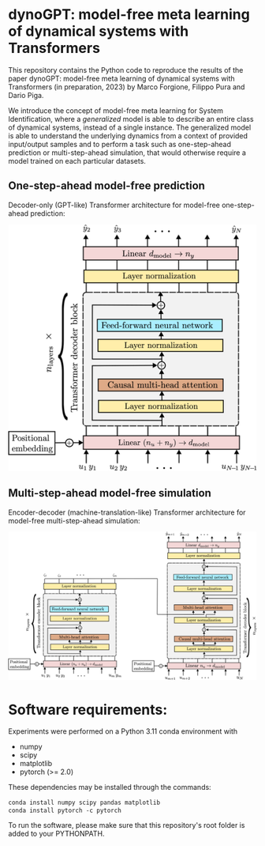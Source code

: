 # dynoGPT: model-free meta learning of dynamical systems with Transformers

This repository contains the Python code to reproduce the results of the paper dynoGPT: model-free meta learning of dynamical systems with Transformers (in preparation, 2023)
by Marco Forgione, Filippo Pura and Dario Piga.


We introduce the concept of model-free meta learning for System Identification, where a *generalized* model is able to describe an entire class of dynamical systems,
instead of a single instance. The generalized model is able to understand the underlying dynamics from a context of provided input/output samples and to 
perform a task such as one-step-ahead prediction or multi-step-ahead simulation, that would otherwise require a model trained on each particular datasets.


## One-step-ahead model-free prediction

Decoder-only (GPT-like) Transformer architecture for model-free one-step-ahead prediction: 

<!-- ![GPT-like model-free prediction](fig/decoder_architecture.png "Generalized one-step-ahead predictor") -->
<img src="fig/decoder_architecture.png"  width="600">

## Multi-step-ahead model-free simulation

Encoder-decoder (machine-translation-like) Transformer architecture for model-free multi-step-ahead simulation:

<!-- ![machine-translation-like model-free simulation](fig/encoder_decoder_architecture.png "Generalized multi-step-ahead simulation") -->
<img src="fig/encoder_decoder_architecture.png"  width="1400">

# Software requirements:
Experiments were performed on a Python 3.11 conda environment with

 * numpy
 * scipy
 * matplotlib
 * pytorch (>= 2.0)
 
These dependencies may be installed through the commands:

```
conda install numpy scipy pandas matplotlib
conda install pytorch -c pytorch
```

To run the software, please make sure that this repository's root folder is added to 
your PYTHONPATH.

<!--

# Citing

If you find this project useful, we encourage you to:

* Star this repository :star: 



* Cite the [paper](https://arxiv.org/abs/2206.12928) 
```
@article{forgione2023a,
  title={Model-free in-context learning of dynamical systems with Transformers},
  author={Forgione, M. and Pura, F. and Piga, D.},
  journal={arXiv preprint arXiv:2206.12928},
  year={2022}
} 
```
-->
